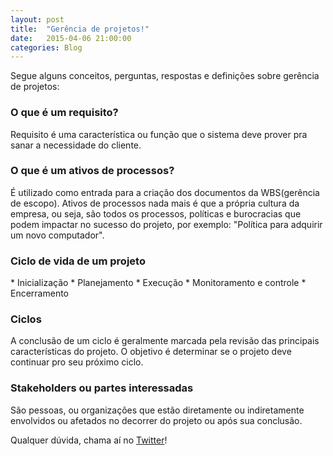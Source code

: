 ```yaml
---
layout: post
title:  "Gerência de projetos!"
date:   2015-04-06 21:00:00
categories: Blog
---
```


Segue alguns conceitos, perguntas, respostas e definições sobre gerência de projetos:

<h3>O que é um requisito?</h3>
Requisito é uma característica ou função que o sistema deve prover pra sanar a necessidade do cliente.

<h3>O que é um ativos de processos?</h3>
É utilizado como entrada para a criação dos documentos da WBS(gerência de escopo). Ativos de processos nada mais é que a própria cultura da empresa, ou seja, são todos os processos, políticas e burocracias que podem impactar no sucesso do projeto, por exemplo: "Política para adquirir um novo computador".

<h3>Ciclo de vida de um projeto</h3>
* Inicialização
* Planejamento
* Execução
* Monitoramento e controle
* Encerramento

<h3>Ciclos</h3>
A conclusão de um ciclo é geralmente marcada pela revisão das principais características do projeto. O objetivo é determinar se o projeto deve continuar pro seu próximo ciclo.

<h3>Stakeholders ou partes interessadas</h3>
São pessoas, ou organizações que estão diretamente ou indiretamente envolvidos ou afetados no decorrer do projeto ou após sua conclusão.

Qualquer dúvida, chama aí no <a href="https://twitter.com/realronchi" target="blank">Twitter</a>!
